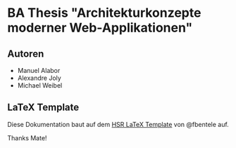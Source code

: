 # BA Thesis "Architekturkonzepte moderner Web-Applikationen"
## Autoren
* Manuel Alabor
* Alexandre Joly
* Michael Weibel

## LaTeX Template
Diese Dokumentation baut auf dem [HSR LaTeX Template](https://github.com/fbentele/HSR-LaTex-Template) von @fbentele auf.

Thanks Mate!
